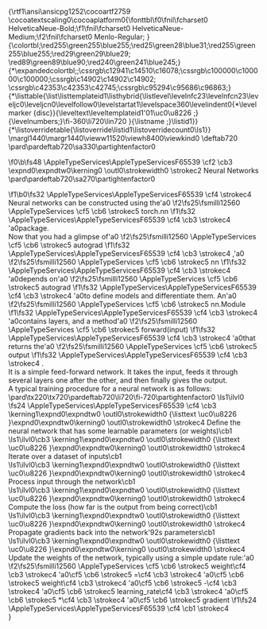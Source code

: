 {\rtf1\ansi\ansicpg1252\cocoartf2759
\cocoatextscaling0\cocoaplatform0{\fonttbl\f0\fnil\fcharset0 HelveticaNeue-Bold;\f1\fnil\fcharset0 HelveticaNeue-Medium;\f2\fnil\fcharset0 Menlo-Regular;
}
{\colortbl;\red255\green255\blue255;\red25\green28\blue31;\red255\green255\blue255;\red29\green29\blue29;
\red89\green89\blue90;\red240\green241\blue245;}
{\*\expandedcolortbl;;\cssrgb\c12941\c14510\c16078;\cssrgb\c100000\c100000\c100000;\cssrgb\c14902\c14902\c14902;
\cssrgb\c42353\c42353\c42745;\cssrgb\c95294\c95686\c96863;}
{\*\listtable{\list\listtemplateid1\listhybrid{\listlevel\levelnfc23\levelnfcn23\leveljc0\leveljcn0\levelfollow0\levelstartat1\levelspace360\levelindent0{\*\levelmarker \{disc\}}{\leveltext\leveltemplateid1\'01\uc0\u8226 ;}{\levelnumbers;}\fi-360\li720\lin720 }{\listname ;}\listid1}}
{\*\listoverridetable{\listoverride\listid1\listoverridecount0\ls1}}
\margl1440\margr1440\vieww11520\viewh8400\viewkind0
\deftab720
\pard\pardeftab720\sa330\partightenfactor0

\f0\b\fs48 \AppleTypeServices\AppleTypeServicesF65539 \cf2 \cb3 \expnd0\expndtw0\kerning0
\outl0\strokewidth0 \strokec2 Neural Networks\
\pard\pardeftab720\sa270\partightenfactor0

\f1\b0\fs32 \AppleTypeServices\AppleTypeServicesF65539 \cf4 \strokec4 Neural networks can be constructed using the\'a0
\f2\fs25\fsmilli12560 \AppleTypeServices \cf5 \cb6 \strokec5 torch.nn
\f1\fs32 \AppleTypeServices\AppleTypeServicesF65539 \cf4 \cb3 \strokec4 \'a0package.\
Now that you had a glimpse of\'a0
\f2\fs25\fsmilli12560 \AppleTypeServices \cf5 \cb6 \strokec5 autograd
\f1\fs32 \AppleTypeServices\AppleTypeServicesF65539 \cf4 \cb3 \strokec4 ,\'a0
\f2\fs25\fsmilli12560 \AppleTypeServices \cf5 \cb6 \strokec5 nn
\f1\fs32 \AppleTypeServices\AppleTypeServicesF65539 \cf4 \cb3 \strokec4 \'a0depends on\'a0
\f2\fs25\fsmilli12560 \AppleTypeServices \cf5 \cb6 \strokec5 autograd
\f1\fs32 \AppleTypeServices\AppleTypeServicesF65539 \cf4 \cb3 \strokec4 \'a0to define models and differentiate them. An\'a0
\f2\fs25\fsmilli12560 \AppleTypeServices \cf5 \cb6 \strokec5 nn.Module
\f1\fs32 \AppleTypeServices\AppleTypeServicesF65539 \cf4 \cb3 \strokec4 \'a0contains layers, and a method\'a0
\f2\fs25\fsmilli12560 \AppleTypeServices \cf5 \cb6 \strokec5 forward(input)
\f1\fs32 \AppleTypeServices\AppleTypeServicesF65539 \cf4 \cb3 \strokec4 \'a0that returns the\'a0
\f2\fs25\fsmilli12560 \AppleTypeServices \cf5 \cb6 \strokec5 output
\f1\fs32 \AppleTypeServices\AppleTypeServicesF65539 \cf4 \cb3 \strokec4 .\
It is a simple feed-forward network. It takes the input, feeds it through several layers one after the other, and then finally gives the output.\
A typical training procedure for a neural network is as follows:\
\pard\tx220\tx720\pardeftab720\li720\fi-720\partightenfactor0
\ls1\ilvl0
\fs24 \AppleTypeServices\AppleTypeServicesF65539 \cf4 \cb3 \kerning1\expnd0\expndtw0 \outl0\strokewidth0 {\listtext	\uc0\u8226 	}\expnd0\expndtw0\kerning0
\outl0\strokewidth0 \strokec4 Define the neural network that has some learnable parameters (or weights)\cb1 \
\ls1\ilvl0\cb3 \kerning1\expnd0\expndtw0 \outl0\strokewidth0 {\listtext	\uc0\u8226 	}\expnd0\expndtw0\kerning0
\outl0\strokewidth0 \strokec4 Iterate over a dataset of inputs\cb1 \
\ls1\ilvl0\cb3 \kerning1\expnd0\expndtw0 \outl0\strokewidth0 {\listtext	\uc0\u8226 	}\expnd0\expndtw0\kerning0
\outl0\strokewidth0 \strokec4 Process input through the network\cb1 \
\ls1\ilvl0\cb3 \kerning1\expnd0\expndtw0 \outl0\strokewidth0 {\listtext	\uc0\u8226 	}\expnd0\expndtw0\kerning0
\outl0\strokewidth0 \strokec4 Compute the loss (how far is the output from being correct)\cb1 \
\ls1\ilvl0\cb3 \kerning1\expnd0\expndtw0 \outl0\strokewidth0 {\listtext	\uc0\u8226 	}\expnd0\expndtw0\kerning0
\outl0\strokewidth0 \strokec4 Propagate gradients back into the network\'92s parameters\cb1 \
\ls1\ilvl0\cb3 \kerning1\expnd0\expndtw0 \outl0\strokewidth0 {\listtext	\uc0\u8226 	}\expnd0\expndtw0\kerning0
\outl0\strokewidth0 \strokec4 Update the weights of the network, typically using a simple update rule:\'a0
\f2\fs25\fsmilli12560 \AppleTypeServices \cf5 \cb6 \strokec5 weight\cf4 \cb3 \strokec4 \'a0\cf5 \cb6 \strokec5 =\cf4 \cb3 \strokec4 \'a0\cf5 \cb6 \strokec5 weight\cf4 \cb3 \strokec4 \'a0\cf5 \cb6 \strokec5 -\cf4 \cb3 \strokec4 \'a0\cf5 \cb6 \strokec5 learning_rate\cf4 \cb3 \strokec4 \'a0\cf5 \cb6 \strokec5 *\cf4 \cb3 \strokec4 \'a0\cf5 \cb6 \strokec5 gradient
\f1\fs24 \AppleTypeServices\AppleTypeServicesF65539 \cf4 \cb1 \strokec4 \
}